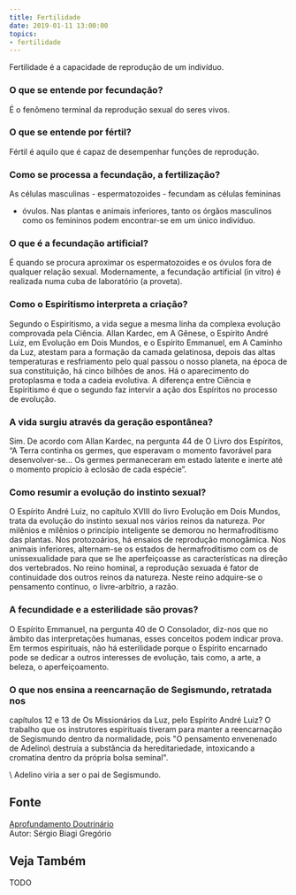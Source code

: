 ```yaml
---
title: Fertilidade
date: 2019-01-11 13:00:00
topics: 
- fertilidade
---
```


Fertilidade é a capacidade de reprodução de um indivíduo.

### O que se entende por fecundação?
É o fenômeno terminal da reprodução sexual do seres vivos.

### O que se entende por fértil?
Fértil é aquilo que é capaz de desempenhar funções de reprodução.

### Como se processa a fecundação, a fertilização?
As células masculinas - espermatozoides - fecundam as células femininas
- óvulos. Nas plantas e animais inferiores, tanto os órgãos masculinos
como os femininos podem encontrar-se em um único indivíduo.

### O que é a fecundação artificial?
É quando se procura aproximar os espermatozoides e os óvulos fora de
qualquer relação sexual. Modernamente, a fecundação artificial (in
vitro) é realizada numa cuba de laboratório (a proveta).

### Como o Espiritismo interpreta a criação?
Segundo o Espiritismo, a vida segue a mesma linha da complexa
evolução comprovada pela Ciência. Allan Kardec, em A Gênese, o
Espírito André Luiz, em Evolução em Dois Mundos, e o Espírito
Emmanuel, em A Caminho da Luz, atestam para a formação da camada
gelatinosa, depois das altas temperaturas e resfriamento pelo qual
passou o nosso planeta, na época de sua constituição, há cinco bilhões
de anos. Há o aparecimento do protoplasma e toda a cadeia evolutiva. A
diferença entre Ciência e Espiritismo é que o segundo faz intervir a
ação dos Espíritos no processo de evolução.

### A vida surgiu através da geração espontânea?
Sim. De acordo com Allan Kardec, na pergunta 44 de O Livro dos
Espíritos, “A Terra continha os germes, que esperavam o momento
favorável para desenvolver-se... Os germes permaneceram em estado
latente e inerte até o momento propício à eclosão de cada espécie”.

### Como resumir a evolução do instinto sexual?
O Espírito André Luiz, no capítulo XVIII do livro Evolução em Dois
Mundos, trata da evolução do instinto sexual nos vários reinos da
natureza. Por milênios e milênios o princípio inteligente se demorou no
hermafroditismo das plantas. Nos protozoários, há ensaios de reprodução
monogâmica. Nos animais inferiores, alternam-se os estados de
hermafroditismo com os de unissexualidade para que se lhe aperfeiçoasse
as características na direção dos vertebrados. No reino hominal, a
reprodução sexuada é fator de continuidade dos outros reinos da
natureza. Neste reino adquire-se o pensamento contínuo, o
livre-arbítrio, a razão.

### A fecundidade e a esterilidade são provas?
O Espírito Emmanuel, na pergunta 40 de O Consolador, diz-nos que no
âmbito das interpretações humanas, esses conceitos podem indicar prova.
Em termos espirituais, não há esterilidade porque o Espírito encarnado
pode se dedicar a outros interesses de evolução, tais como, a arte, a
beleza, o aperfeiçoamento.

### O que nos ensina a reencarnação de Segismundo, retratada nos
capítulos 12 e 13 de Os Missionários da Luz, pelo Espírito André Luiz?
O trabalho que os instrutores espirituais tiveram para manter a
reencarnação de Segismundo dentro da normalidade, pois "O pensamento
envenenado de Adelino\ destruía a substância da hereditariedade,
intoxicando a cromatina dentro da própria bolsa seminal".

\ Adelino viria a ser o pai de Segismundo.

## Fonte
[Aprofundamento Doutrinário](https://sites.google.com/view/aprofundamentodoutrinario/fecundidade-fertilidade)  
Autor: Sérgio Biagi Gregório



## Veja Também
TODO


